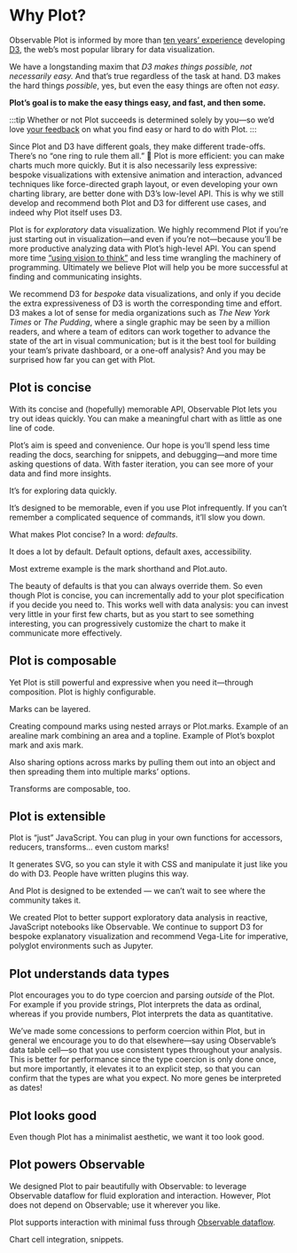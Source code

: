 <script setup>

import * as Plot from "@observablehq/plot";
import * as d3 from "d3";

</script>

# Why Plot?

Observable Plot is informed by more than [ten years’ experience](https://observablehq.com/@mbostock/10-years-of-open-source-visualization) developing [D3](https://d3js.org), the web’s most popular library for data visualization.

We have a longstanding maxim that *D3 makes things possible, not necessarily easy.* And that’s true regardless of the task at hand. D3 makes the hard things *possible*, yes, but even the easy things are often not *easy*.

**Plot’s goal is to make the easy things easy, and fast, and then some.**

:::tip
Whether or not Plot succeeds is determined solely by you—so we’d love [your feedback](https://talk.observablehq.com/c/site-feedback/3) on what you find easy or hard to do with Plot.
:::

Since Plot and D3 have different goals, they make different trade-offs. There’s no “one ring to rule them all.” 💍 Plot is more efficient: you can make charts much more quickly. But it is also necessarily less expressive: bespoke visualizations with extensive animation and interaction, advanced techniques like force-directed graph layout, or even developing your own charting library, are better done with D3’s low-level API. This is why we still develop and recommend both Plot and D3 for different use cases, and indeed why Plot itself uses D3.

Plot is for *exploratory* data visualization. We highly recommend Plot if you’re just starting out in visualization—and even if you’re not—because you’ll be more productive analyzing data with Plot’s high-level API. You can spend more time [“using vision to think”](https://www.amazon.com/Readings-Information-Visualization-Interactive-Technologies/dp/1558605339) and less time wrangling the machinery of programming. Ultimately we believe Plot will help you be more successful at finding and communicating insights.

We recommend D3 for *bespoke* data visualizations, and only if you decide the extra expressiveness of D3 is worth the corresponding time and effort. D3 makes a lot of sense for media organizations such as *The New York Times* or *The Pudding*, where a single graphic may be seen by a million readers, and where a team of editors can work together to advance the state of the art in visual communication; but is it the best tool for building your team’s private dashboard, or a one-off analysis? And you may be surprised how far you can get with Plot.

## Plot is concise

With its concise and (hopefully) memorable API, Observable Plot lets you try out ideas quickly. You can make a meaningful chart with as little as one line of code.

Plot’s aim is speed and convenience. Our hope is you’ll spend less time reading the docs, searching for snippets, and debugging—and more time asking questions of data. With faster iteration, you can see more of your data and find more insights.

It’s for exploring data quickly.

It’s designed to be memorable, even if you use Plot infrequently. If you can’t remember a complicated sequence of commands, it’ll slow you down.

What makes Plot concise? In a word: *defaults*.

It does a lot by default. Default options, default axes, accessibility.

Most extreme example is the mark shorthand and Plot.auto.

The beauty of defaults is that you can always override them. So even though Plot is concise, you can incrementally add to your plot specification if you decide you need to. This works well with data analysis: you can invest very little in your first few charts, but as you start to see something interesting, you can progressively customize the chart to make it communicate more effectively.

## Plot is composable

Yet Plot is still powerful and expressive when you need it—through composition. Plot is highly configurable.

Marks can be layered.

Creating compound marks using nested arrays or Plot.marks. Example of an arealine mark combining an area and a topline. Example of Plot’s boxplot mark and axis mark.

Also sharing options across marks by pulling them out into an object and then spreading them into multiple marks’ options.

Transforms are composable, too.

## Plot is extensible

Plot is “just” JavaScript. You can plug in your own functions for accessors, reducers, transforms… even custom marks!

It generates SVG, so you can style it with CSS and manipulate it just like you do with D3. People have written plugins this way.

And Plot is designed to be extended — we can’t wait to see where the community takes it.

We created Plot to better support exploratory data analysis in reactive, JavaScript notebooks like Observable. We continue to support D3 for bespoke explanatory visualization and recommend Vega-Lite for imperative, polyglot environments such as Jupyter.

## Plot understands data types

Plot encourages you to do type coercion and parsing *outside* of the Plot. For example if you provide strings, Plot interprets the data as ordinal, whereas if you provide numbers, Plot interprets the data as quantitative.

We’ve made some concessions to perform coercion within Plot, but in general we encourage you to do that elsewhere—say using Observable’s data table cell—so that you use consistent types throughout your analysis. This is better for performance since the type coercion is only done once, but more importantly, it elevates it to an explicit step, so that you can confirm that the types are what you expect. No more genes be interpreted as dates!

## Plot looks good

Even though Plot has a minimalist aesthetic, we want it too look good.

## Plot powers Observable

We designed Plot to pair beautifully with Observable: to leverage Observable dataflow for fluid exploration and interaction. However, Plot does not depend on Observable; use it wherever you like.

Plot supports interaction with minimal fuss through [Observable dataflow](https://observablehq.com/@observablehq/how-observable-runs).

Chart cell integration, snippets.
